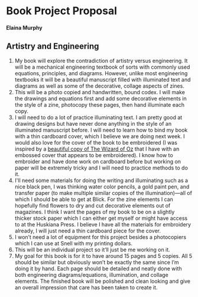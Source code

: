 # Book Project Proposal

#### Elaina Murphy

## Artistry and Engineering

1.  My book will explore the contradiction of artistry versus engineering. It will be a mechanical engineering textbook of sorts with commonly used equations, principles, and diagrams. However, unlike most engineering textbooks it will be a beautiful manuscript filled with illuminated text and diagrams as well as some of the decorative, collage aspects of zines.
2.  This will be a photo copied and handwritten, bound codex. I will make the drawings and equations first and add some decorative elements in the style of a zine, photocopy these pages, then hand illuminate each copy. 
3.  I will need to do a lot of practice illuminating text. I am pretty good at drawing designs but have never done anything in the style of an illuminated manuscript before. I will need to learn how to bind my book with a thin cardboard cover, which I believe we are doing next week. I would also love for the cover of the book to be embroidered (I was inspired by a [beautiful copy of The Wizard of Oz](https://www.huffpost.com/entry/book-cover-design-penguin-threads_n_1449012) that I have with an embossed cover that appears to be embroidered). I know how to embroider and have done work on cardboard before but working on paper will be extremely tricky and I will need to practice methods to do it. 
4.  I'll need some materials for doing the writing and illuminating such as a nice black pen, I was thinking water color pencils, a gold paint pen, and transfer paper (to make multiple similar copies of the illumination)—all of which I should be able to get at Blick. For the zine elements I can hopefully find flowers to dry and cut decorative elements out of magazines. I think I want the pages of my book to be on a slightly thicker stock paper which I can either get myself or might have access to at the Huskiana Press. I believe I have all the materials for embroidery already, I will just need a thin cardboard piece for the cover.
5.  I won’t need a lot of equipment for this project besides a photocopiers which I can use at Snell with my printing dollars.
6.  This will be an individual project so it’ll just be me working on it.
7.  My goal for this book is for it to have around 15 pages and 5 copies. All 5 should be similar but obviously won’t be exactly the same since I’m doing it by hand. Each page should be detailed and neatly done with both engineering diagrams/equations, illumination, and collage elements. The finished book will be polished and clean looking and give an overall impression that care has been taken to create it. 
